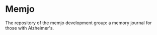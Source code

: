 # Memjo
The repository of the memjo development group: a memory journal for those with Alzheimer's.

